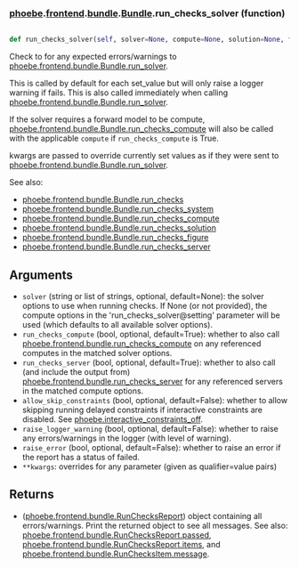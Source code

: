 ### [phoebe](phoebe.md).[frontend](phoebe.frontend.md).[bundle](phoebe.frontend.bundle.md).[Bundle](phoebe.frontend.bundle.Bundle.md).run_checks_solver (function)


```py

def run_checks_solver(self, solver=None, compute=None, solution=None, figure=None, raise_logger_warning=False, raise_error=False, run_checks_compute=True, run_checks_server=True, **kwargs)

```



Check to for any expected errors/warnings to [phoebe.frontend.bundle.Bundle.run_solver](phoebe.frontend.bundle.Bundle.run_solver.md).

This is called by default for each set_value but will only raise a
logger warning if fails.  This is also called immediately when calling
[phoebe.frontend.bundle.Bundle.run_solver](phoebe.frontend.bundle.Bundle.run_solver.md).

If the solver requires a forward model to be compute, [phoebe.frontend.bundle.Bundle.run_checks_compute](phoebe.frontend.bundle.Bundle.run_checks_compute.md)
will also be called with the applicable `compute` if `run_checks_compute`
is True.

kwargs are passed to override currently set values as if they were
sent to [phoebe.frontend.bundle.Bundle.run_solver](phoebe.frontend.bundle.Bundle.run_solver.md).

See also:
* [phoebe.frontend.bundle.Bundle.run_checks](phoebe.frontend.bundle.Bundle.run_checks.md)
* [phoebe.frontend.bundle.Bundle.run_checks_system](phoebe.frontend.bundle.Bundle.run_checks_system.md)
* [phoebe.frontend.bundle.Bundle.run_checks_compute](phoebe.frontend.bundle.Bundle.run_checks_compute.md)
* [phoebe.frontend.bundle.Bundle.run_checks_solution](phoebe.frontend.bundle.Bundle.run_checks_solution.md)
* [phoebe.frontend.bundle.Bundle.run_checks_figure](phoebe.frontend.bundle.Bundle.run_checks_figure.md)
* [phoebe.frontend.bundle.Bundle.run_checks_server](phoebe.frontend.bundle.Bundle.run_checks_server.md)

Arguments
-----------
* `solver` (string or list of strings, optional, default=None): the
    solver options to use  when running checks.  If None (or not provided),
    the compute options in the 'run_checks_solver@setting' parameter
    will be used (which defaults to all available solver options).
* `run_checks_compute` (bool, optional, default=True): whether to also
    call [phoebe.frontend.bundle.run_checks_compute](phoebe.frontend.bundle.run_checks_compute.md) on any referenced
    computes in the matched solver options.
* `run_checks_server` (bool, optional, default=True): whether to also
    call (and include the output from) [phoebe.frontend.bundle.run_checks_server](phoebe.frontend.bundle.run_checks_server.md)
    for any referenced servers in the matched compute options.
* `allow_skip_constraints` (bool, optional, default=False): whether
    to allow skipping running delayed constraints if interactive
    constraints are disabled.  See [phoebe.interactive_constraints_off](phoebe.interactive_constraints_off.md).
* `raise_logger_warning` (bool, optional, default=False): whether to
    raise any errors/warnings in the logger (with level of warning).
* `raise_error` (bool, optional, default=False): whether to raise an
    error if the report has a status of failed.
* `**kwargs`: overrides for any parameter (given as qualifier=value pairs)

Returns
----------
* ([phoebe.frontend.bundle.RunChecksReport](phoebe.frontend.bundle.RunChecksReport.md)) object containing all
    errors/warnings.  Print the returned object to see all messages.
    See also: [phoebe.frontend.bundle.RunChecksReport.passed](phoebe.frontend.bundle.RunChecksReport.passed.md),
     [phoebe.frontend.bundle.RunChecksReport.items](phoebe.frontend.bundle.RunChecksReport.items.md), and
     [phoebe.frontend.bundle.RunChecksItem.message](phoebe.frontend.bundle.RunChecksItem.message.md).


